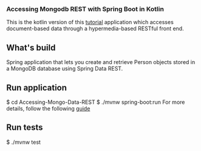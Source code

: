 ### Accessing Mongodb REST with Spring Boot in Kotlin

This is the kotlin version of this [tutorial](https://github.com/spring-guides/gs-accessing-mongodb-data-rest) application which
accesses document-based data through a hypermedia-based RESTful front end.

## What's build
Spring application that lets you create and retrieve Person objects stored in a MongoDB database using Spring Data REST.

## Run application
$ cd Accessing-Mongo-Data-REST
$ ./mvnw spring-boot:run
For more details, follow the following [guide](https://github.com/spring-guides/gs-accessing-mongodb-data-rest/blob/main/README.adoc)

## Run tests
$ ./mvnw test 
